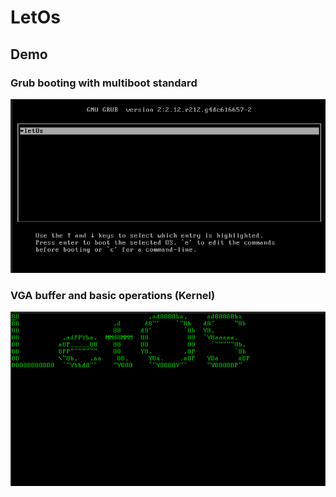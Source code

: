 # LetOs

## Demo

### Grub booting with multiboot standard
![boot](/.demo/boot.png)

### VGA buffer and basic operations (Kernel)
![terminal](/.demo/terminal.png)
